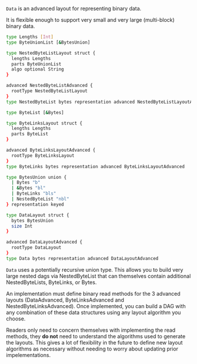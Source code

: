 `Data` is an advanced layout for representing binary data.

It is flexible enough to support very small and very large (multi-block) binary data.

```sh
type Lengths [Int]
type ByteUnionList [&BytesUnion]

type NestedByteListLayout struct {
  lengths Lengths
  parts ByteUnionList
  algo optional String
}

advanced NestedByteListAdvanced {
  rootType NestedByteListLayout
}
type NestedByteList bytes representation advanced NestedByteListLayoutAdvanced

type ByteList [&Bytes]

type ByteLinksLayout struct {
  lengths Lengths
  parts ByteList
}

advanced ByteLinksLayoutAdvanced {
  rootType ByteLinksLayout
}
type ByteLinks bytes representation advanced ByteLinksLayoutAdvanced

type BytesUnion union {
  | Bytes "b"
  | &Bytes "bl"
  | ByteLinks "bls"
  | NestedByteList "nbl"
} representation keyed

type DataLayout struct {
  bytes BytesUnion
  size Int
}

advanced DataLayoutAdvanced {
  rootType DataLayout
}
type Data bytes representation advanced DataLayoutAdvanced
```

`Data` uses a potentially recursive union type. This allows you to build very large nested
dags via NestedByteList that can themselves contain additional NestedByteLists, ByteLinks, or
Bytes.

An implementation must define binary read methods for the 3 advanced layouts (DataAdvanced,
ByteLinksAdvanced and NestedByteLinksAdvanced). Once implemented, you can build a DAG
with any combination of these data structures using any layout algorithm you choose.

Readers only need to concern themselves with implementing the read methods, they **do not**
need to understand the algorithms used to generate the layouts. This gives a lot of flexibility
in the future to define new layout algorithms as necessary without needing to worry about
updating prior impelementations.
